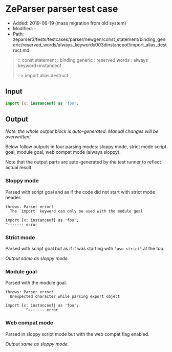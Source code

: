 # ZeParser parser test case

- Added: 2019-06-19 (mass migration from old system)
- Modified: -
- Path: zeparser3/tests/testcases/parser/newgen/const_statement/binding_generic/reserved_words/always_keywordx003dinstanceof/import_alias_destruct.md

> :: const statement : binding generic : reserved words : always keyword=instanceof
>
> ::> import alias destruct

## Input

`````js
import {x: instanceof} as 'foo';
`````

## Output

_Note: the whole output block is auto-generated. Manual changes will be overwritten!_

Below follow outputs in four parsing modes: sloppy mode, strict mode script goal, module goal, web compat mode (always sloppy).

Note that the output parts are auto-generated by the test runner to reflect actual result.

### Sloppy mode

Parsed with script goal and as if the code did not start with strict mode header.

`````
throws: Parser error!
  The `import` keyword can only be used with the module goal

import {x: instanceof} as 'foo';
^------- error
`````

### Strict mode

Parsed with script goal but as if it was starting with `"use strict"` at the top.

_Output same as sloppy mode._

### Module goal

Parsed with the module goal.

`````
throws: Parser error!
  Unexpected character while parsing export object

import {x: instanceof} as 'foo';
         ^------- error
`````


### Web compat mode

Parsed in sloppy script mode but with the web compat flag enabled.

_Output same as sloppy mode._
